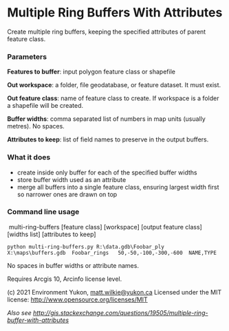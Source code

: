 # Multiple Ring Buffers With Attributes

Create multiple ring buffers, keeping the specified attributes of parent feature class.

### Parameters

**Features to buffer**:  input polygon feature class or shapefile

**Out workspace**: a folder, file geodatabase, or feature dataset. It must exist.

**Out feature class**: name of feature class to create. If workspace is a folder a shapefile will be created.

**Buffer widths**: comma separated list of numbers in map units (usually metres). No spaces.

**Attributes to keep**: list of field names to preserve in the output buffers.



### What it does

- create inside only buffer for each of the specified buffer widths
- store buffer width used as an attribute
- merge all buffers into a single feature class, ensuring largest width first so narrower ones are drawn on top



### Command line usage

​    multi-ring-buffers [feature class]  [workspace]  [output feature class]  [widths list]  [attributes to keep]

```
python multi-ring-buffers.py R:\data.gdb\Foobar_ply  X:\maps\buffers.gdb  Foobar_rings   50,-50,-100,-300,-600  NAME,TYPE
```

No spaces in buffer widths or attribute names.



Requires Arcgis 10, Arcinfo license level.

(c) 2021 Environment Yukon, matt.wilkie@yukon.ca
Licensed under the MIT license: http://www.opensource.org/licenses/MIT

*Also see http://gis.stackexchange.com/questions/19505/multiple-ring-buffer-with-attributes*